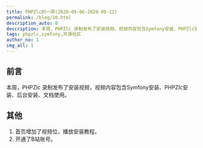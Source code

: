 ```yaml
---
title: PHPZlc的一周(2020-09-06-2020-09-12)
permalink: /blog/20.html
description_auto: 0
description: 本周，PHPZlc 录制发布了安装视频，视频内容包含Symfony安装、PHPZlc安装、后台安装、文档使用。
tags: phpzlc,symfony,开源社区
author_no: 1
img_all: 1
---
```


## 前言

本周，PHPZlc 录制发布了安装视频，视频内容包含Symfony安装、PHPZlc安装、后台安装、文档使用。

## 其他

1. 首页增加了视频位，播放安装教程。
2. 开通了B站账号。


